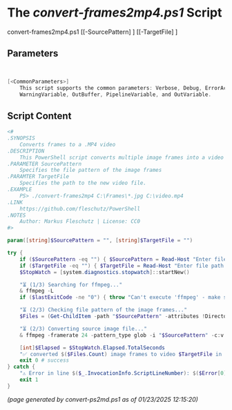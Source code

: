 The *convert-frames2mp4.ps1* Script
===========================

convert-frames2mp4.ps1 [[-SourcePattern] <string>] [[-TargetFile] <string>]


Parameters
----------
```powershell


[<CommonParameters>]
    This script supports the common parameters: Verbose, Debug, ErrorAction, ErrorVariable, WarningAction, 
    WarningVariable, OutBuffer, PipelineVariable, and OutVariable.
```

Script Content
--------------
```powershell
<#
.SYNOPSIS
	Converts frames to a .MP4 video
.DESCRIPTION
	This PowerShell script converts multiple image frames into a video in MP4 format. It requires ffmpeg.
.PARAMETER SourcePattern
	Specifies the file pattern of the image frames
.PARAMTER TargetFile
	Specifies the path to the new video file.
.EXAMPLE
	PS> ./convert-frames2mp4 C:\Frames\*.jpg C:\video.mp4
.LINK
	https://github.com/fleschutz/PowerShell
.NOTES
	Author: Markus Fleschutz | License: CC0
#>

param([string]$SourcePattern = "", [string]$TargetFile = "")

try {
	if ($SourcePattern -eq "") { $SourcePattern = Read-Host "Enter file pattern of the image frames" }
	if ($TargetFile -eq "") { $TargetFile = Read-Host "Enter file path to the new video file" }
	$StopWatch = [system.diagnostics.stopwatch]::startNew()

	"⏳ (1/3) Searching for ffmpeg..."
	& ffmpeg -L
	if ($lastExitCode -ne "0") { throw "Can't execute 'ffmpeg' - make sure ffmpeg is installed and available" }

	"⏳ (2/3) Checking file pattern of the image frames..."
	$Files = (Get-ChildItem -path "$SourcePattern" -attributes !Directory)

	"⏳ (2/3) Converting source image file..."
	& ffmpeg -framerate 24 -pattern_type glob -i "$SourcePattern" -c:v libx264 -pix_fmt yuv420p "$TargetFile"

	[int]$Elapsed = $StopWatch.Elapsed.TotalSeconds
	"✅ converted $($Files.Count) image frames to video $TargetFile in $Elapsed sec."
	exit 0 # success
} catch {
	"⚠️ Error in line $($_.InvocationInfo.ScriptLineNumber): $($Error[0])"
	exit 1
}
```

*(page generated by convert-ps2md.ps1 as of 01/23/2025 12:15:20)*
